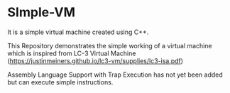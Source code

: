 # SImple-VM
It is a simple virtual machine created using C++.

This Repository demonstrates the simple working of a virtual machine which is inspired from LC-3 Virtual Machine (https://justinmeiners.github.io/lc3-vm/supplies/lc3-isa.pdf)

Assembly Language Support with Trap Execution has not yet been added but can execute simple instructions.
